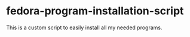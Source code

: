# fedora-program-installation-script
This is a custom script to easily install all my needed programs.
